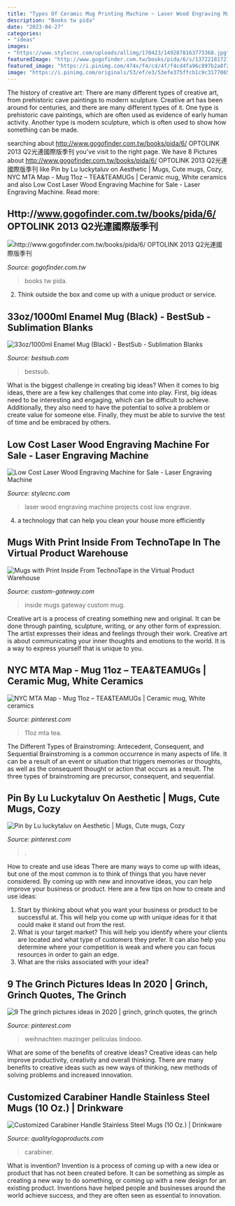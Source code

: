 ```yaml
---
title: "Types Of Ceramic Mug Printing Machine ~ Laser Wood Engraving Machine Projects Cost Low Engrave"
description: "Books tw pida"
date: "2023-04-27"
categories:
- "ideas"
images:
- "https://www.stylecnc.com/uploads/allimg/170423/1492878163773368.jpg"
featuredImage: "http://www.gogofinder.com.tw/books/pida/6/s/13722181721W6LG5F2.jpg"
featured_image: "https://i.pinimg.com/474x/f4/cd/4f/f4cd4fa96c897b2a8f2a7f199e4e97a4.jpg"
image: "https://i.pinimg.com/originals/53/ef/e3/53efe375ffcb1c9c317706539875ec19.png"
---
```



The history of creative art: There are many different types of creative art, from prehistoric cave paintings to modern sculpture.
Creative art has been around for centuries, and there are many different types of it. One type is prehistoric cave paintings, which are often used as evidence of early human activity. Another type is modern sculpture, which is often used to show how something can be made.

	

		
searching about http://www.gogofinder.com.tw/books/pida/6/ OPTOLINK 2013 Q2光連國際版季刊 you've visit to the right page. We have 8 Pictures about http://www.gogofinder.com.tw/books/pida/6/ OPTOLINK 2013 Q2光連國際版季刊 like Pin by Lu luckytaluv on Aesthetic | Mugs, Cute mugs, Cozy, NYC MTA Map - Mug 11oz – TEA&amp;TEAMUGs | Ceramic mug, White ceramics and also Low Cost Laser Wood Engraving Machine for Sale - Laser Engraving Machine. Read more:
		
    
## Http://www.gogofinder.com.tw/books/pida/6/ OPTOLINK 2013 Q2光連國際版季刊

<img loading=lazy src="http://www.gogofinder.com.tw/books/pida/6/s/13722181721W6LG5F2.jpg" onerror="this.onerror=null;this.src='https://tse2.mm.bing.net/th?id=OIP.o__igtC0Lm8wJnVoo_iuKQHaKf&amp;pid=15.1';" alt="http://www.gogofinder.com.tw/books/pida/6/ OPTOLINK 2013 Q2光連國際版季刊">

_Source: gogofinder.com.tw_

>books tw pida. 

	

2. Think outside the box and come up with a unique product or service.

    
## 33oz/1000ml Enamel Mug (Black) - BestSub - Sublimation Blanks

<img loading=lazy src="https://www.bestsub.com/media/k2/galleries/15747/TC1212-BK_image.jpg" onerror="this.onerror=null;this.src='https://tse3.mm.bing.net/th?id=OIP.-il96RlWhUGKauvkmtI8qAHaFj&amp;pid=15.1';" alt="33oz/1000ml Enamel Mug (Black) - BestSub - Sublimation Blanks">

_Source: bestsub.com_

>bestsub. 

	

What is the biggest challenge in creating big ideas?
When it comes to big ideas, there are a few key challenges that come into play. First, big ideas need to be interesting and engaging, which can be difficult to achieve. Additionally, they also need to have the potential to solve a problem or create value for someone else. Finally, they must be able to survive the test of time and be embraced by others.

    
## Low Cost Laser Wood Engraving Machine For Sale - Laser Engraving Machine

<img loading=lazy src="https://www.stylecnc.com/uploads/allimg/170423/1492878163773368.jpg" onerror="this.onerror=null;this.src='https://tse4.mm.bing.net/th?id=OIP.c0qz9O1fU1gUas6qdApclgHaHa&amp;pid=15.1';" alt="Low Cost Laser Wood Engraving Machine for Sale - Laser Engraving Machine">

_Source: stylecnc.com_

>laser wood engraving machine projects cost low engrave. 

	

4. a technology that can help you clean your house more efficiently

    
## Mugs With Print Inside From TechnoTape In The Virtual Product Warehouse

<img loading=lazy src="https://www.custom-gateway.com/wp-content/uploads/2020/05/Image-2-1.png" onerror="this.onerror=null;this.src='https://tse4.mm.bing.net/th?id=OIP.9rCQxpwqPoyjUmKN-H4hkwAAAA&amp;pid=15.1';" alt="Mugs with Print Inside From TechnoTape in the Virtual Product Warehouse">

_Source: custom-gateway.com_

>inside mugs gateway custom mug. 

	

Creative art is a process of creating something new and original. It can be done through painting, sculpture, writing, or any other form of expression. The artist expresses their ideas and feelings through their work. Creative art is about communicating your inner thoughts and emotions to the world. It is a way to express yourself that is unique to you.

    
## NYC MTA Map - Mug 11oz – TEA&amp;TEAMUGs | Ceramic Mug, White Ceramics

<img loading=lazy src="https://i.pinimg.com/originals/53/ef/e3/53efe375ffcb1c9c317706539875ec19.png" onerror="this.onerror=null;this.src='https://tse1.mm.bing.net/th?id=OIP.zlz_KWANP_yMjSt9INJFkQHaHa&amp;pid=15.1';" alt="NYC MTA Map - Mug 11oz – TEA&amp;TEAMUGs | Ceramic mug, White ceramics">

_Source: pinterest.com_

>11oz mta tea. 

	

The Different Types of Brainstroming: Antecedent, Consequent, and Sequential
Brainstroming is a common occurrence in many aspects of life. It can be a result of an event or situation that triggers memories or thoughts, as well as the consequent thought or action that occurs as a result. The three types of brainstroming are precursor, consequent, and sequential.

    
## Pin By Lu Luckytaluv On Aesthetic | Mugs, Cute Mugs, Cozy

<img loading=lazy src="https://i.pinimg.com/736x/6e/a7/38/6ea738cc1d20aa7535e50465416871a5.jpg" onerror="this.onerror=null;this.src='https://tse2.mm.bing.net/th?id=OIP.ZZyKsKcRyez1MJEZQu6MagHaIX&amp;pid=15.1';" alt="Pin by Lu luckytaluv on Aesthetic | Mugs, Cute mugs, Cozy">

_Source: pinterest.com_

>. 

	

How to create and use ideas
There are many ways to come up with ideas, but one of the most common is to think of things that you have never considered. By coming up with new and innovative ideas, you can help improve your business or product. Here are a few tips on how to create and use ideas: 
1. Start by thinking about what you want your business or product to be successful at. This will help you come up with unique ideas for it that could make it stand out from the rest. 
2. What is your target market? This will help you identify where your clients are located and what type of customers they prefer. It can also help you determine where your competition is weak and where you can focus resources in order to gain an edge. 
3. What are the risks associated with your idea?

    
## 9 The Grinch Pictures Ideas In 2020 | Grinch, Grinch Quotes, The Grinch

<img loading=lazy src="https://i.pinimg.com/474x/f4/cd/4f/f4cd4fa96c897b2a8f2a7f199e4e97a4.jpg" onerror="this.onerror=null;this.src='https://tse2.mm.bing.net/th?id=OIP.Ge6fLfwK1qvKlNAwFA-OLAAAAA&amp;pid=15.1';" alt="9 The grinch pictures ideas in 2020 | grinch, grinch quotes, the grinch">

_Source: pinterest.com_

>weihnachten mazinger películas lindooo. 

	

What are some of the benefits of creative ideas?
Creative ideas can help improve productivity, creativity and overall thinking. There are many benefits to creative ideas such as new ways of thinking, new methods of solving problems and increased innovation.

    
## Customized Carabiner Handle Stainless Steel Mugs (10 Oz.) | Drinkware

<img loading=lazy src="https://www.qualitylogoproducts.com/custom-cups/carabiner-handle-stainless-steel-mug10oz-hq.jpg" onerror="this.onerror=null;this.src='https://tse1.mm.bing.net/th?id=OIP.sG6soSdGWUYcGUCn8deLEwHaHa&amp;pid=15.1';" alt="Customized Carabiner Handle Stainless Steel Mugs (10 Oz.) | Drinkware">

_Source: qualitylogoproducts.com_

>carabiner. 

	

What is invention?
Invention is a process of coming up with a new idea or product that has not been created before. It can be something as simple as creating a new way to do something, or coming up with a new design for an existing product. Inventions have helped people and businesses around the world achieve success, and they are often seen as essential to innovation.

